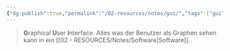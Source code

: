 ```yaml
---
{"dg-publish":true,"permalink":"/02-resources/notes/gui/","tags":["gui"],"noteIcon":"","updated":"2025-09-05T10:12:28.000+02:00"}
---
```


> **G**raphical **U**ser **I**nterface.
> Alles was der Benutzer als Graphen sehen kann in ein [[02 - RESOURCES/Notes/Software\|Software]].